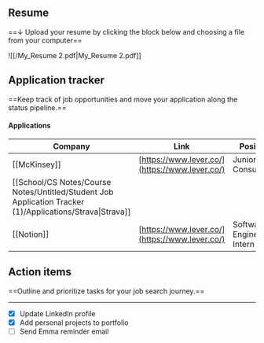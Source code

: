 ## Resume

==↓ Upload your resume by clicking the block below and choosing a file from your computer==

![[/My_Resume 2.pdf|My_Resume 2.pdf]]

  

## Application tracker

==Keep track of job opportunities and move your application along the status pipeline.==

#### Applications

|Company|Link|Position|Stage|
|---|---|---|---|
|[[McKinsey]]|[https://www.lever.co/](https://www.lever.co/)|Junior Consultant|Applied|
|[[School/CS Notes/Course Notes/Untitled/Student Job Application Tracker (1)/Applications/Strava\|Strava]]|||To apply|
|[[Notion]]|[https://www.lever.co/](https://www.lever.co/)|Software Engineering Intern|Offer|

  
  

## Action items

==Outline and prioritize tasks for your job search journey.==

---

- [x] Update LinkedIn profile
- [x] Add personal projects to portfolio
- [ ] Send Emma reminder email